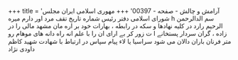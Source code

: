 +++
title = 'آرامش و چالش - صفحه - 00397'
+++
مهوری اسلامی ایران مجلس شورای اسلامی دفتر رئیس شماره تاریخ تقف مرد اور دارم میره h سم الدالرحمن الرحيم رارد در کلیه نهادها و سکه در رابطه ، بهارات خود بر اره مان مشهد مالی را در زاده ، گران سردار پستخانے ا ت زور کر بے ارای ان را با علم انه راه دانه های موهام رو متر فرنان باران دالان می شود سراسیا یا لاء پیام سپاس در ارتباط با شهادت شهید کاظم داودی نژاد